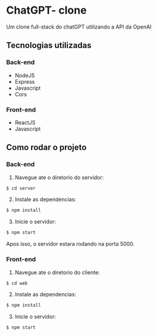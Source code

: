 # ChatGPT- clone
Um clone full-stack do chatGPT utilizando a API da OpenAI
## Tecnologias utilizadas

### Back-end
- NodeJS
- Express
- Javascript
- Cors

### Front-end
- ReactJS
- Javascript

## Como rodar o projeto
### Back-end
1. Navegue ate o diretorio do servidor:
```bash
$ cd server
```
2. Instale as dependencias:
```bash
$ npm install
```
3. Inicie o servidor:
```bash
$ npm start
```
Apos isso, o servidor estara rodando na porta 5000.

### Front-end
1. Navegue ate o diretorio do cliente:
```bash
$ cd web
```
2. Instale as dependencias:
```bash
$ npm install
```
3. Inicie o servidor:
```bash
$ npm start
```
